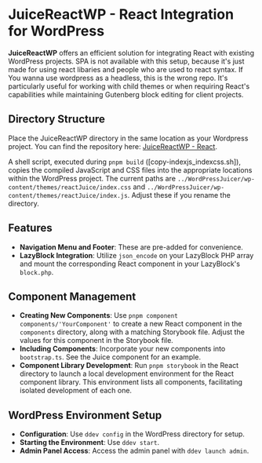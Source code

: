# JuiceReactWP - React Integration for WordPress

**JuiceReactWP** offers an efficient solution for integrating React with existing WordPress projects. SPA is not available with this setup, because it's just made for using react libaries and people who are used to react syntax. If You wanna use wordpress as a headless, this is the wrong repo. It's particularly useful for working with child themes or when requiring React's capabilities while maintaining Gutenberg block editing for client projects.

## Directory Structure

Place the JuiceReactWP directory in the same location as your Wordpress project. You can find the repository here: [JuiceReactWP - React](https://github.com/gosha1100/JuiceReactWP---WP).

A shell script, executed during `pnpm build` ([copy-indexjs_indexcss.sh]), copies the compiled JavaScript and CSS files into the appropriate locations within the WordPress project. The current paths are `../WordPressJuicer/wp-content/themes/reactJuice/index.css` and `../WordPressJuicer/wp-content/themes/reactJuice/index.js`. Adjust these if you rename the directory.

## Features

- **Navigation Menu and Footer**: These are pre-added for convenience.
- **LazyBlock Integration**: Utilize `json_encode` on your LazyBlock PHP array and mount the corresponding React component in your LazyBlock's `block.php`.

## Component Management

- **Creating New Components**: Use `pnpm component components/'YourComponent'` to create a new React component in the `components` directory, along with a matching Storybook file. Adjust the values for this component in the Storybook file.
- **Including Components**: Incorporate your new components into `bootstrap.ts`. See the Juice component for an example.
- **Component Library Development**: Run `pnpm storybook` in the React directory to launch a local development environment for the React component library. This environment lists all components, facilitating isolated development of each one.

## WordPress Environment Setup

- **Configuration**: Use `ddev config` in the WordPress directory for setup.
- **Starting the Environment**: Use `ddev start`.
- **Admin Panel Access**: Access the admin panel with `ddev launch admin`.
